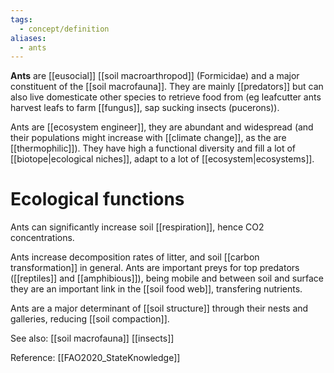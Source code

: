 ```yaml
---
tags:
  - concept/definition
aliases:
  - ants
---
```

**Ants** are [[eusocial]] [[soil macroarthropod]] (Formicidae) and a major constituent of the [[soil macrofauna]]. They are mainly [[predators]] but can also live domesticate other species to retrieve food from (eg leafcutter ants harvest leafs to farm [[fungus]], sap sucking insects (pucerons)).

Ants are [[ecosystem engineer]], they are abundant and widespread (and their populations might increase with [[climate change]], as the are [[thermophilic]]). They have high a functional diversity and fill a lot of [[biotope|ecological niches]], adapt to a lot of [[ecosystem|ecosystems]].

# Ecological functions
Ants can significantly increase soil [[respiration]], hence CO2 concentrations.

Ants increase decomposition rates of litter, and soil [[carbon transformation]] in general.
Ants are important preys for top predators ([[reptiles]] and [[amphibious]]), being mobile and between soil and surface they are an important link in the [[soil food web]], transfering nutrients.

Ants are a major determinant of [[soil structure]] through their nests and galleries, reducing [[soil compaction]].


See also:
[[soil macrofauna]] [[insects]]

Reference:
[[FAO2020_StateKnowledge]]